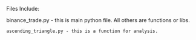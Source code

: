 Files Include:

binance_trade.py - this is main python file. All others are functions or libs.
    
    ascending_triangle.py - this is a function for analysis.
